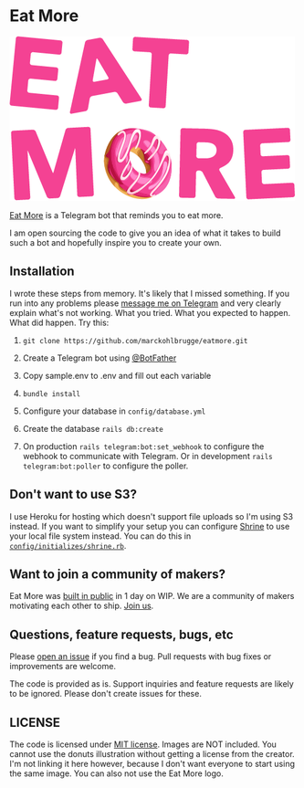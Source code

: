 # Eat More

![Eat More](app/assets/images/eatmore.png)

[Eat More](https://eatmore.io) is a Telegram bot that reminds you to eat more.

I am open sourcing the code to give you an idea of what it takes to build such
a bot and hopefully inspire you to create your own.

## Installation

I wrote these steps from memory. It's likely that I missed something. If you run
into any problems please [message me on Telegram](https://t.me/marckohlbrugge)
and very clearly explain what's not working. What you tried. What you expected
to happen. What did happen. Try this:

1. `git clone https://github.com/marckohlbrugge/eatmore.git`

2. Create a Telegram bot using [@BotFather](https://t.me/botfather)

3. Copy sample.env to .env and fill out each variable

4. `bundle install`

5. Configure your database in `config/database.yml`

6. Create the database `rails db:create`

7. On production `rails telegram:bot:set_webhook` to configure the webhook to
   communicate with Telegram. Or in development `rails telegram:bot:poller` to
configure the poller.


## Don't want to use S3?

I use Heroku for hosting which doesn't support file uploads so I'm using S3
instead. If you want to simplify your setup you can configure
[Shrine](https://shrinerb.com) to use your local file system instead. You can do
this in [`config/initializes/shrine.rb`](config/initializes/shrine.rb).

## Want to join a community of makers?

Eat More was [built in public](https://wip.chat/products/970) in 1 day on WIP.
We are a community of makers motivating each other to ship. [Join us](https://wip.chat).

## Questions, feature requests, bugs, etc

Please [open an issue](https://github.com/marckohlbrugge/eatmore/issues/new) if
you find a bug. Pull requests with bug fixes or improvements are welcome.

The code is provided as is. Support inquiries and feature requests are likely to
be ignored. Please don't create issues for these.

## LICENSE

The code is licensed under [MIT license](LICENSE). Images are NOT included. You cannot use
the donuts illustration without getting a license from the creator. I'm not
linking it here however, because I don't want everyone to start using the same
image. You can also not use the Eat More logo.
